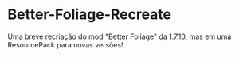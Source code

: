 # Better-Foliage-Recreate
Uma breve recriação do mod "Better Foliage" da 1.7.10, mas em uma ResourcePack para novas versões!
